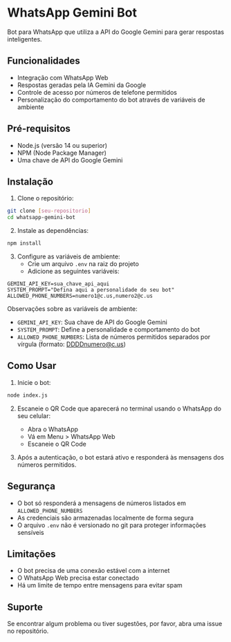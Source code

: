 # WhatsApp Gemini Bot

Bot para WhatsApp que utiliza a API do Google Gemini para gerar respostas inteligentes.

## Funcionalidades

- Integração com WhatsApp Web
- Respostas geradas pela IA Gemini da Google
- Controle de acesso por números de telefone permitidos
- Personalização do comportamento do bot através de variáveis de ambiente

## Pré-requisitos

- Node.js (versão 14 ou superior)
- NPM (Node Package Manager)
- Uma chave de API do Google Gemini

## Instalação

1. Clone o repositório:
```bash
git clone [seu-repositorio]
cd whatsapp-gemini-bot
```

2. Instale as dependências:
```bash
npm install
```

3. Configure as variáveis de ambiente:
   - Crie um arquivo `.env` na raiz do projeto
   - Adicione as seguintes variáveis:
```env
GEMINI_API_KEY=sua_chave_api_aqui
SYSTEM_PROMPT="Defina aqui a personalidade do seu bot"
ALLOWED_PHONE_NUMBERS=numero1@c.us,numero2@c.us
```

Observações sobre as variáveis de ambiente:
- `GEMINI_API_KEY`: Sua chave de API do Google Gemini
- `SYSTEM_PROMPT`: Define a personalidade e comportamento do bot
- `ALLOWED_PHONE_NUMBERS`: Lista de números permitidos separados por vírgula (formato: DDDDnumero@c.us)

## Como Usar

1. Inicie o bot:
```bash
node index.js
```

2. Escaneie o QR Code que aparecerá no terminal usando o WhatsApp do seu celular:
   - Abra o WhatsApp
   - Vá em Menu > WhatsApp Web
   - Escaneie o QR Code

3. Após a autenticação, o bot estará ativo e responderá às mensagens dos números permitidos.

## Segurança

- O bot só responderá a mensagens de números listados em `ALLOWED_PHONE_NUMBERS`
- As credenciais são armazenadas localmente de forma segura
- O arquivo `.env` não é versionado no git para proteger informações sensíveis

## Limitações

- O bot precisa de uma conexão estável com a internet
- O WhatsApp Web precisa estar conectado
- Há um limite de tempo entre mensagens para evitar spam

## Suporte

Se encontrar algum problema ou tiver sugestões, por favor, abra uma issue no repositório.
